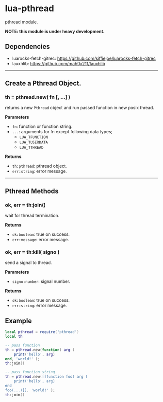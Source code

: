 # lua-pthread

pthread module.

**NOTE: this module is under heavy development.**


## Dependencies

- luarocks-fetch-gitrec: <https://github.com/siffiejoe/luarocks-fetch-gitrec>
- lauxhlib: <https://github.com/mah0x211/lauxhlib>


---


## Create a Pthread Object.

### th = pthread.new( fn [, ...] )

returns a new `Pthread` object and run passed function in new posix thread.

**Parameters**

- `fn`: function or function string.
- `...`: arguments for fn except following data types;
    - `LUA_TFUNCTION`
    - `LUA_TUSERDATA`
    - `LUA_TTHREAD`

**Returns**

- `th:pthread`: pthread object.
- `err:string`: error message.


---


## Pthread Methods


### ok, err = th:join()

wait for thread termination.

**Returns**

- `ok:boolean`: true on success.
- `err:message`: error message.



### ok, err = th:kill( signo )

send a signal to thread.

**Parameters**

- `signo:number`: signal number.

**Returns**

- `ok:boolean`: true on success.
- `err:string`: error message.



## Example

```lua
local pthread = require('pthread')
local th

-- pass function
th = pthread.new(function( arg )
    print('hello', arg)
end, 'world!' );
th:join()

-- pass function string
th = pthread.new([[function foo( arg )
    print('hello', arg)
end
foo(...)]], 'world!' );
th:join()
```
